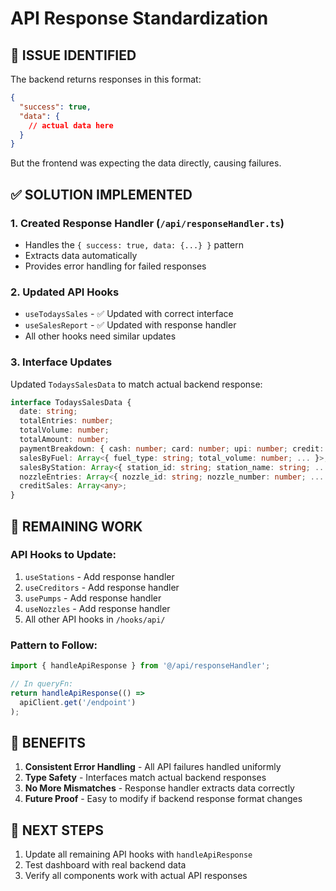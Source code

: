 # API Response Standardization

## 🚨 ISSUE IDENTIFIED

The backend returns responses in this format:
```json
{
  "success": true,
  "data": {
    // actual data here
  }
}
```

But the frontend was expecting the data directly, causing failures.

## ✅ SOLUTION IMPLEMENTED

### 1. Created Response Handler (`/api/responseHandler.ts`)
- Handles the `{ success: true, data: {...} }` pattern
- Extracts data automatically
- Provides error handling for failed responses

### 2. Updated API Hooks
- `useTodaysSales` - ✅ Updated with correct interface
- `useSalesReport` - ✅ Updated with response handler
- All other hooks need similar updates

### 3. Interface Updates
Updated `TodaysSalesData` to match actual backend response:
```typescript
interface TodaysSalesData {
  date: string;
  totalEntries: number;
  totalVolume: number;
  totalAmount: number;
  paymentBreakdown: { cash: number; card: number; upi: number; credit: number; };
  salesByFuel: Array<{ fuel_type: string; total_volume: number; ... }>;
  salesByStation: Array<{ station_id: string; station_name: string; ... }>;
  nozzleEntries: Array<{ nozzle_id: string; nozzle_number: number; ... }>;
  creditSales: Array<any>;
}
```

## 🔧 REMAINING WORK

### API Hooks to Update:
1. `useStations` - Add response handler
2. `useCreditors` - Add response handler  
3. `usePumps` - Add response handler
4. `useNozzles` - Add response handler
5. All other API hooks in `/hooks/api/`

### Pattern to Follow:
```typescript
import { handleApiResponse } from '@/api/responseHandler';

// In queryFn:
return handleApiResponse(() => 
  apiClient.get('/endpoint')
);
```

## 🎯 BENEFITS

1. **Consistent Error Handling** - All API failures handled uniformly
2. **Type Safety** - Interfaces match actual backend responses
3. **No More Mismatches** - Response handler extracts data correctly
4. **Future Proof** - Easy to modify if backend response format changes

## 🚀 NEXT STEPS

1. Update all remaining API hooks with `handleApiResponse`
2. Test dashboard with real backend data
3. Verify all components work with actual API responses